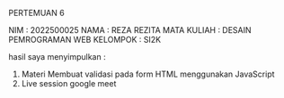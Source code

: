 PERTEMUAN 6

NIM : 2022500025
NAMA : REZA REZITA
MATA KULIAH : DESAIN PEMROGRAMAN WEB
KELOMPOK : SI2K

hasil saya menyimpulkan :
1) Materi Membuat validasi pada form HTML menggunakan JavaScript
2) Live session google meet
